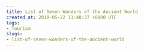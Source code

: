 ```yaml
---
title: List of Seven Wonders of the Ancient World
created_at: 2010-05-22 11:48:37 +0000 UTC
tags:
- Tourism
slugs:
- list-of-seven-wonders-of-the-ancient-world
---
```

